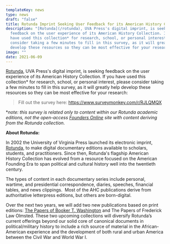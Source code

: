 ```yaml
---
templateKey: news
type: news
draft: "false"
title: Rotunda Imprint Seeking User Feedback for its American History Collection
description: "[Rotunda](/rotunda), UVA Press's digital imprint, is seeking
  feedback on the user experience of its American History Collection. If you
  have used this collection* for research, school, or personal interest, please
  consider taking a few minutes to fill in this survey, as it will greatly help
  develop these resources so they can be most effective for your research."
image: ""
date: 2021-06-09
---
```

[Rotunda](/rotunda), UVA Press's digital imprint, is seeking feedback on the user experience of its American History Collection. If you have used this collection* for research, school, or personal interest, please consider taking a few minutes to fill in this survey, as it will greatly help develop these resources so they can be most effective for your research:

> Fill out the survey here: <https://www.surveymonkey.com/r/RJLQMQX>

\**note: this survey is related only to content within our Rotunda academic editions, not the open-access [Founders Online](https://founders.archives.gov/) site with content deriving from the Rotunda collection.*

**About Rotunda:**

In 2002 the University of Virginia Press launched its electronic imprint, [Rotunda](/rotunda), to make digital documentary editions available to scholars, students, and practitioners. Since then, Rotunda's flagship American History Collection has evolved from a resource focused on the American Founding Era to span political and cultural history well into the twentieth century.

The types of content in each documentary series include personal, wartime, and presidential correspondence, diaries, speeches, financial tables, and news clippings.  Most of the AHC publications derive from authoritative letterpress editions, but others are born-digital.

Over the next two years, we will add two new publications based on print editions: [The Papers of Booker T. Washington](/news/booker-t-washington-has-a-new-charlottesville-connection-a-digital-edition-of-his-papers) and The Papers of Frederick Law Olmsted. These two upcoming collections will diversify Rotunda’s current offerings beyond our solid core of canonical documents in political/military history to include a rich source of material in the African-American experience and the development of both rural and urban America between the Civil War and World War I.